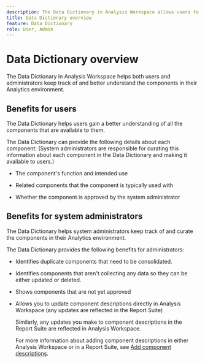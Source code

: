 ```yaml
---
description: The Data Dictionary in Analysis Workspace allows users to catalogue and keep track of the various components in Analysis Workspace, including their intended use, which are approved, which are duplicates, and so forth. 
title: Data Dictionary overview
feature: Data Dictionary
role: User, Admin
---
```

# Data Dictionary overview

The Data Dictionary in Analysis Workspace helps both users and administrators keep track of and better understand the components in their Analytics environment.   

## Benefits for users

 The Data Dictionary helps users gain a better understanding of all the components that are available to them. 

The Data Dictionary can provide the following details about each component: (System administrators are responsible for curating this information about each component in the Data Dictionary and making it available to users.)

* The component's function and intended use

* Related components that the component is typically used with

* Whether the component is approved by the system administrator 

## Benefits for system administrators

The Data Dictionary helps system administrators keep track of and curate the components in their Analytics environment. 

The Data Dictionary provides the following benefits for administrators:

* Identifies duplicate components that need to be consolidated.

* Identifies components that aren't collecting any data so they can be either updated or deleted.

* Shows components that are not yet approved

* Allows you to update component descriptions directly in Analysis Workspace (any updates are reflected in the Report Suite)

  Similarly, any updates you make to component descriptions in the Report Suite are reflected in Analysis Workspace.

  For more information about adding component descriptions in either Analysis Workspace or in a Report Suite, see [Add component descriptions](/help/analyze/analysis-workspace/components/data-dictionary/add-component-descriptions.md).